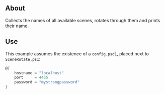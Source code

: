 ## About

Collects the names of all available scenes, rotates through them and prints their name.

## Use

This example assumes the existence of a `config.psd1`, placed next to `SceneRotate.ps1`:

```psd1
@{
    hostname = "localhost"
    port     = 4455
    password = "mystrongpassword"
}
```
